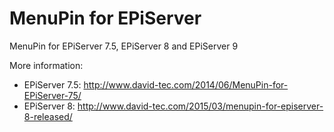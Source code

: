 MenuPin for EPiServer
=====================

MenuPin for EPiServer 7.5, EPiServer 8 and EPiServer 9

More information:

- EPiServer 7.5: http://www.david-tec.com/2014/06/MenuPin-for-EPiServer-75/
- EPiServer 8: http://www.david-tec.com/2015/03/menupin-for-episerver-8-released/
